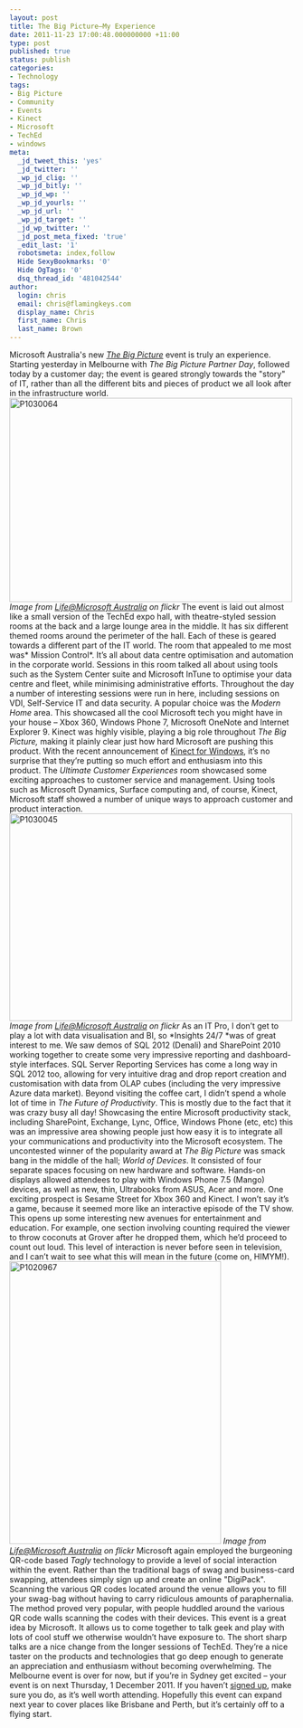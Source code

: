 ```yaml
---
layout: post
title: The Big Picture–My Experience
date: 2011-11-23 17:00:48.000000000 +11:00
type: post
published: true
status: publish
categories:
- Technology
tags:
- Big Picture
- Community
- Events
- Kinect
- Microsoft
- TechEd
- windows
meta:
  _jd_tweet_this: 'yes'
  _jd_twitter: ''
  _wp_jd_clig: ''
  _wp_jd_bitly: ''
  _wp_jd_wp: ''
  _wp_jd_yourls: ''
  _wp_jd_url: ''
  _wp_jd_target: ''
  _jd_wp_twitter: ''
  _jd_post_meta_fixed: 'true'
  _edit_last: '1'
  robotsmeta: index,follow
  Hide SexyBookmarks: '0'
  Hide OgTags: '0'
  dsq_thread_id: '481042544'
author:
  login: chris
  email: chris@flamingkeys.com
  display_name: Chris
  first_name: Chris
  last_name: Brown
---
```

Microsoft Australia's new *<a href="http://www.microsoft.com/australia/thebigpicture" target="_blank">The Big Picture</a>* event is truly an experience. Starting yesterday in Melbourne with *The Big Picture Partner Day*, followed today by a customer day; the event is geared strongly towards the "story" of IT, rather than all the different bits and pieces of product we all look after in the infrastructure world.
<a title="P1030064 by Life@Microsoft Australia, on Flickr" href="http://www.flickr.com/photos/microsoftaustralia/6386549691/"><img src="{{ site.baseurl }}/assets/6386549691_89a4f34f03.jpg" alt="P1030064" width="500" height="361" /></a>
*Image from <a href="http://www.flickr.com/photos/microsoftaustralia/6386549691/in/set-72157628090071633/" target="_blank">Life@Microsoft Australia</a> on flickr*
The event is laid out almost like a small version of the TechEd expo hall, with theatre-styled session rooms at the back and a large lounge area in the middle. It has six different themed rooms around the perimeter of the hall. Each of these is geared towards a different part of the IT world.
The room that appealed to me most was* Mission Control*. It’s all about data centre optimisation and automation in the corporate world. Sessions in this room talked all about using tools such as the System Center suite and Microsoft InTune to optimise your data centre and fleet, while minimising administrative efforts. Throughout the day a number of interesting sessions were run in here, including sessions on VDI, Self-Service IT and data security.
A popular choice was the *Modern Home* area. This showcased all the cool Microsoft tech you might have in your house – Xbox 360, Windows Phone 7, Microsoft OneNote and Internet Explorer 9. Kinect was highly visible, playing a big role throughout *The Big Picture,* making it plainly clear just how hard Microsoft are pushing this product. With the recent announcement of <a href="http://blogs.msdn.com/b/kinectforwindows/archive/2011/11/03/it-s-official-kinect-for-windows-is-coming-soon.aspx" target="_blank">Kinect for Windows</a>, it’s no surprise that they’re putting so much effort and enthusiasm into this product.
The *Ultimate Customer Experiences* room showcased some exciting approaches to customer service and management. Using tools such as Microsoft Dynamics, Surface computing and, of course, Kinect, Microsoft staff showed a number of unique ways to approach customer and product interaction.
<a title="P1030045 by Life@Microsoft Australia, on Flickr" href="http://www.flickr.com/photos/microsoftaustralia/6386539853/"><img src="{{ site.baseurl }}/assets/6386539853_64a2d61d25.jpg" alt="P1030045" width="500" height="367" /></a>
*Image from <a href="http://www.flickr.com/photos/microsoftaustralia/6386539853/" target="_blank">Life@Microsoft Australia</a> on flickr*
As an IT Pro, I don’t get to play a lot with data visualisation and BI, so *Insights 24/7 *was of great interest to me. We saw demos of SQL 2012 (Denali) and SharePoint 2010 working together to create some very impressive reporting and dashboard-style interfaces. SQL Server Reporting Services has come a long way in SQL 2012 too, allowing for very intuitive drag and drop report creation and customisation with data from OLAP cubes (including the very impressive Azure data market).
Beyond visiting the coffee cart, I didn’t spend a whole lot of time in *The Future of Productivity*. This is mostly due to the fact that it was crazy busy all day! Showcasing the entire Microsoft productivity stack, including SharePoint, Exchange, Lync, Office, Windows Phone (etc, etc) this was an impressive area showing people just how easy it is to integrate all your communications and productivity into the Microsoft ecosystem.
The uncontested winner of the popularity award at *The Big Picture* was smack bang in the middle of the hall; *World of Devices*. It consisted of four separate spaces focusing on new hardware and software. Hands-on displays allowed attendees to play with Windows Phone 7.5 (Mango) devices, as well as new, thin, Ultrabooks from ASUS, Acer and more. One exciting prospect is Sesame Street for Xbox 360 and Kinect. I won’t say it’s a game, because it seemed more like an interactive episode of the TV show. This opens up some interesting new avenues for entertainment and education. For example, one section involving counting required the viewer to throw coconuts at Grover after he dropped them, which he’d proceed to count out loud. This level of interaction is never before seen in television, and I can’t wait to see what this will mean in the future (come on, HIMYM!).
<a title="P1020967 by Life@Microsoft Australia, on Flickr" href="http://www.flickr.com/photos/microsoftaustralia/6380460311/"><img src="{{ site.baseurl }}/assets/6380460311_8c9330b8d4.jpg" alt="P1020967" width="374" height="500" /></a>
*Image from <a href="http://www.flickr.com/photos/microsoftaustralia/6380460311/" target="_blank">Life@Microsoft Australia</a> on flickr*
Microsoft again employed the burgeoning QR-code based *Tagly* technology to provide a level of social interaction within the event. Rather than the traditional bags of swag and business-card swapping, attendees simply sign up and create an online "DigiPack". Scanning the various QR codes located around the venue allows you to fill your swag-bag without having to carry ridiculous amounts of paraphernalia. The method proved very popular, with people huddled around the various QR code walls scanning the codes with their devices.
This event is a great idea by Microsoft. It allows us to come together to talk geek and play with lots of cool stuff we otherwise wouldn’t have exposure to. The short sharp talks are a nice change from the longer sessions of TechEd. They’re a nice taster on the products and technologies that go deep enough to generate an appreciation and enthusiasm without becoming overwhelming.
The Melbourne event is over for now, but if you’re in Sydney get excited – your event is on next Thursday, 1 December 2011. If you haven’t <a href="http://www.bigpicture.ms/Register" target="_blank">signed up</a>, make sure you do, as it’s well worth attending. Hopefully this event can expand next year to cover places like Brisbane and Perth, but it’s certainly off to a flying start.
